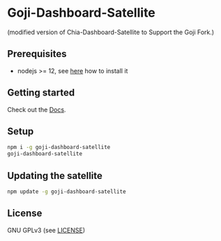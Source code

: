 # Goji-Dashboard-Satellite

(modified version of Chia-Dashboard-Satellite to Support the Goji Fork.)

## Prerequisites

- nodejs >= 12, see [here](https://docs.foxypool.io/general/installing-nodejs/) how to install it

## Getting started

Check out the [Docs](https://docs.foxypool.io/chia-dashboard-satellite/).

## Setup

```bash
npm i -g goji-dashboard-satellite
goji-dashboard-satellite
```

## Updating the satellite

```bash
npm update -g goji-dashboard-satellite
```

## License

GNU GPLv3 (see [LICENSE](https://github.com/thauch/goji-dashboard-satellite/blob/master/LICENSE))
